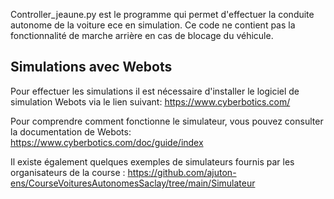 Controller_jeaune.py est le programme qui permet d'effectuer la conduite autonome de la voiture ece en simulation. Ce code ne contient pas la fonctionnalité de marche arrière en cas de blocage du véhicule.

## Simulations avec Webots
Pour effectuer les simulations il est nécessaire d'installer le logiciel de simulation Webots via le lien suivant: https://www.cyberbotics.com/

Pour comprendre comment fonctionne le simulateur, vous pouvez consulter la documentation de Webots: https://www.cyberbotics.com/doc/guide/index

Il existe également quelques exemples de simulateurs fournis par les organisateurs de la course : https://github.com/ajuton-ens/CourseVoituresAutonomesSaclay/tree/main/Simulateur

